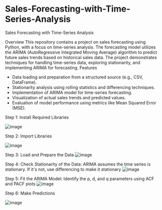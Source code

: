 # Sales-Forecasting-with-Time-Series-Analysis
Sales Forecasting with Time-Series Analysis

Overview
This repository contains a project on sales forecasting using Python, with a focus on time-series analysis. The forecasting model utilizes the ARIMA (AutoRegressive Integrated Moving Average) algorithm to predict future sales trends based on historical sales data. The project demonstrates techniques for handling time-series data, exploring stationarity, and implementing ARIMA for forecasting.
Features
- Data loading and preparation from a structured source (e.g., CSV, DataFrame).
- Stationarity analysis using rolling statistics and differencing techniques.
- Implementation of ARIMA model for time-series forecasting.
- Visualization of actual sales trends and predicted values.
- Evaluation of model performance using metrics like Mean Squared Error (MSE).

Step 1: Install Required Libraries

![image](https://github.com/user-attachments/assets/ce353cd9-cddb-40eb-a8c2-8626602ca4a1)

Step 2: Import Libraries

![image](https://github.com/user-attachments/assets/9b3bda8f-2b12-4e03-944b-8a71af106e0b)

Step 3: Load and Prepare the Data
![image](https://github.com/user-attachments/assets/ca119fd8-1b85-42ba-8c95-8e6598b915a0)

Step 4: Check Stationarity of the Data: ARIMA assumes the time series is stationary. If it's not, use differencing to make it stationary
![image](https://github.com/user-attachments/assets/66e8615c-0782-4a4c-9685-68839ae876e5)

Step 5: Fit the ARIMA Model: Identify the p, d, and q parameters using ACF and PACF plots
![image](https://github.com/user-attachments/assets/161743e3-685c-423e-8557-26c9298063a9)

Step 6: Make Predictions

![image](https://github.com/user-attachments/assets/107f9ff3-c9f8-4a2b-830e-7eabfb116e40)
